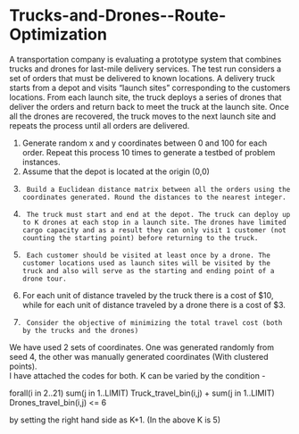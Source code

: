 # Trucks-and-Drones--Route-Optimization

A transportation company is evaluating a prototype system that combines trucks and drones for last-mile delivery services. The test run considers a set of orders that must be delivered to known locations. A delivery truck starts from a depot and visits “launch sites” corresponding to the customers locations. From each launch site, the truck deploys a series of drones that deliver the orders and return back to meet the truck at the launch site. Once all the drones are recovered, the truck moves to the next launch site and repeats the process until all orders are delivered.
1.   Generate random x and y coordinates between 0 and 100 for each order. Repeat this process 10 times to generate a testbed of problem instances.
2.   Assume that the depot is located at the origin (0,0)
3.		Build a Euclidean distance matrix between all the orders using the coordinates generated. Round the distances to the nearest integer.
4.		The truck must start and end at the depot. The truck can deploy up to K drones at each stop in a launch site. The drones have limited cargo capacity and as a result they can only visit 1 customer (not counting the starting point) before returning to the truck.
5.		Each customer should be visited at least once by a drone. The customer locations used as launch sites will be visited by the truck and also will serve as the starting and ending point of a drone tour.
6.    For each unit of distance traveled by the truck there is a cost of $10, while for each
unit of distance traveled by a drone there is a cost of $3.
7.		Consider the objective of minimizing the total travel cost (both by the trucks and the drones)

We have used 2 sets of coordinates. One was generated randomly from seed 4, the other was manually generated coordinates (With clustered points).  
I have attached the codes for both. 
K can be varied by the condition -

forall(i in 2..21) sum(j in 1..LIMIT) Truck_travel_bin(i,j) + sum(j in 1..LIMIT) Drones_travel_bin(i,j)  <= 6

by setting the right hand side as K+1. (In the above K is 5)
